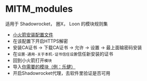 # MITM_modules
适用于 Shadowrocket， 圈X， Loon 的模块规则集

- [小火箭安装配置文件](https://whatshub.top/config/shadowrocket_basic.conf)
- 在该配置下开启HTTPS解密
- 安装CA证书 -> 下载CA证书 -> 允许 -> 设置 -> 最上面输密码安装
- 在`设置-通用-关于本机-证书信任设置`信任新安装的证书
- 回到小火箭打开`模块`
- 导入[你需要的模块（例：乐健）](https://blingcc.eu.org/legym.module)
- 开启Shadowrocket代理，去软件里验证是否可用
